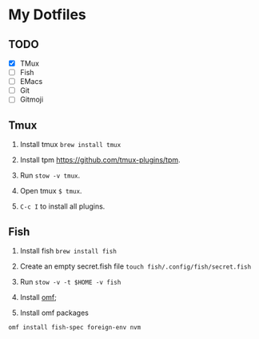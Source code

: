 # My Dotfiles

## TODO

- [x] TMux
- [ ] Fish
- [ ] EMacs
- [ ] Git
- [ ] Gitmoji

## Tmux

1. Install tmux `brew install tmux`

1. Install tpm https://github.com/tmux-plugins/tpm.

1. Run `stow -v tmux`.

1. Open tmux `$ tmux`.

1. `C-c I` to install all plugins.

## Fish

1. Install fish `brew install fish`

1. Create an empty secret.fish file `touch fish/.config/fish/secret.fish`

1. Run `stow -v -t $HOME -v fish`

1. Install [omf](https://github.com/oh-my-fish/oh-my-fish);

1. Install omf packages

```
omf install fish-spec foreign-env nvm
```
